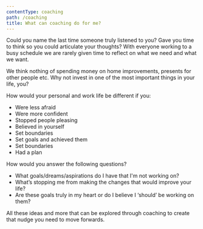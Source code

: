 ```yaml
---
contentType: coaching
path: /coaching
title: What can coaching do for me?
---
```


Could you name the last time someone truly listened to you? Gave you time to think so you could articulate your thoughts? With everyone working to a busy schedule we are rarely given time to reflect on what we need and what we want.

We think nothing of spending money on home improvements, presents for other people etc. Why not invest in one of the most important things in your life, you?

How would your personal and work life be different if you:

- Were less afraid
- Were more confident
- Stopped people pleasing
- Believed in yourself
- Set boundaries
- Set goals and achieved them
- Set boundaries
- Had a plan

How would you answer the following questions?

- What goals/dreams/aspirations do I have that I'm not working on?
- What’s stopping me from making the changes that would improve your life?
- Are these goals truly in my heart or do I believe I ‘should’ be working on them?

All these ideas and more that can be explored through coaching to create that nudge you need to move forwards.
